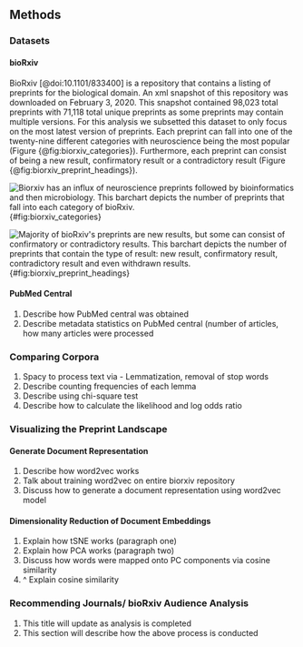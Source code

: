 ## Methods

### Datasets

#### bioRxiv
BioRxiv [@doi:10.1101/833400] is a repository that contains a listing of preprints for the biological domain.
An xml snapshot of this repository was downloaded on February 3, 2020.
This snapshot contained 98,023 total preprints with 71,118 total unique preprints as some preprints may contain multiple versions.
For this analysis we subsetted this dataset to only focus on the most latest version of preprints.
Each preprint can fall into one of the twenty-nine different categories with neuroscience being the most popular (Figure {@fig:biorxiv_categories}).
Furthermore, each preprint can consist of being a new result, confirmatory result or a contradictory result (Figure {@fig:biorxiv_preprint_headings}).

![
Biorxiv has an influx of neuroscience preprints followed by bioinformatics and then microbiology.
This barchart depicts the number of preprints that fall into each category of bioRxiv.
](https://raw.githubusercontent.com/greenelab/annorxiver/35d3ea0de3c9c78e3c524736bbaada00928c88fb/biorxiv/exploratory_data_analysis/output/figures/preprint_category.png){#fig:biorxiv_categories}

![
Majority of bioRxiv's preprints are new results, but some can consist of confirmatory or contradictory results.
This barchart depicts the number of preprints that contain the type of result: new result, confirmatory result, contradictory result and even withdrawn results.
](https://raw.githubusercontent.com/greenelab/annorxiver/35d3ea0de3c9c78e3c524736bbaada00928c88fb/biorxiv/exploratory_data_analysis/output/figures/preprint_headings.png){#fig:biorxiv_preprint_headings}

#### PubMed Central
1. Describe how PubMed central was obtained
2. Describe metadata statistics on PubMed central (number of articles, how many articles were processed

### Comparing Corpora
1. Spacy to process text via - Lemmatization, removal of stop words
2. Describe counting frequencies of each lemma
3. Describe using chi-square test
4. Describe how to calculate the likelihood and log odds ratio

### Visualizing the Preprint Landscape

#### Generate Document Representation
1. Describe how word2vec works
2. Talk about training word2vec on entire biorxiv repository
3. Discuss how to generate a document representation using word2vec model

#### Dimensionality Reduction of Document Embeddings
1. Explain how tSNE works (paragraph one)
2. Explain how PCA works  (paragraph two)
3. Discuss how words were mapped onto PC components via cosine similarity
4. ^ Explain cosine similarity

### Recommending Journals/ bioRxiv Audience Analysis
1. This title will update as analysis is completed
2. This section will describe how the above process is conducted
